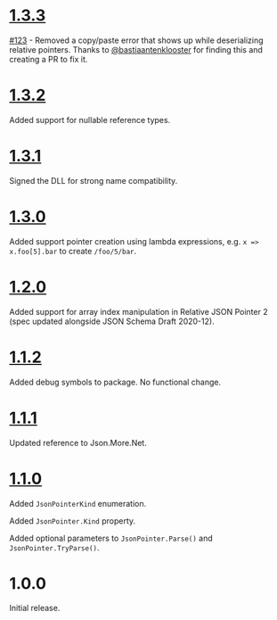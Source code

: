 # [1.3.3](https://github.com/gregsdennis/json-everything/pull/130)

[#123](https://github.com/gregsdennis/json-everything/pull/123) - Removed a copy/paste error that shows up while deserializing relative pointers.  Thanks to [@bastiaantenklooster](https://github.com/bastiaantenklooster) for finding this and creating a PR to fix it.

# [1.3.2](https://github.com/gregsdennis/json-everything/pull/75)

Added support for nullable reference types.

# [1.3.1](https://github.com/gregsdennis/json-everything/pull/61)

Signed the DLL for strong name compatibility.

# [1.3.0](https://github.com/gregsdennis/json-everything/pull/???)

Added support pointer creation using lambda expressions, e.g. `x => x.foo[5].bar` to create `/foo/5/bar`.

# [1.2.0](https://github.com/gregsdennis/json-everything/pull/52)

Added support for array index manipulation in Relative JSON Pointer 2 (spec updated alongside JSON Schema Draft 2020-12).

# [1.1.2](https://github.com/gregsdennis/json-everything/pull/45)

Added debug symbols to package.  No functional change.

# [1.1.1](https://github.com/gregsdennis/json-everything/pull/12)

Updated reference to Json.More<nsp>.Net.

# [1.1.0](https://github.com/gregsdennis/json-everything/pull/7)

Added `JsonPointerKind` enumeration.

Added `JsonPointer.Kind` property.

Added optional parameters to `JsonPointer.Parse()` and `JsonPointer.TryParse()`.

# 1.0.0

Initial release.
